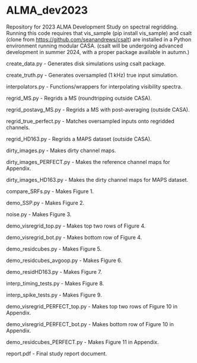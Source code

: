 # ALMA_dev2023
Repository for 2023 ALMA Development Study on spectral regridding.  Running this code requires that vis_sample (pip install vis_sample) and csalt (clone from https://github.com/seanandrews/csalt) are installed in a Python environment running modular CASA.  (csalt will be undergoing advanced development in summer 2024, with a proper package available in autumn.)

create_data.py - Generates disk simulations using csalt package.

create_truth.py - Generates oversampled (1 kHz) true input simulation.

interpolators.py - Functions/wrappers for interpolating visibility spectra.

regrid_MS.py - Regrids a MS (roundtripping outside CASA).

regrid_postavg_MS.py - Regrids a MS with post-averaging (outside CASA).

regrid_true_perfect.py - Matches oversampled inputs onto regridded channels.

regrid_HD163.py - Regrids a MAPS dataset (outside CASA).

dirty_images.py - Makes dirty channel maps.

dirty_images_PERFECT.py - Makes the reference channel maps for Appendix.

dirty_images_HD163.py - Makes the dirty channel maps for MAPS dataset.

compare_SRFs.py - Makes Figure 1.

demo_SSP.py - Makes Figure 2.

noise.py - Makes Figure 3.

demo_visregrid_top.py - Makes top two rows of Figure 4.

demo_visregrid_bot.py - Makes bottom row of Figure 4.

demo_residcubes.py - Makes Figure 5.

demo_residcubes_avgoop.py - Makes Figure 6.

demo_residHD163.py - Makes Figure 7.

interp_timing_tests.py - Makes Figure 8.

interp_spike_tests.py - Makes Figure 9.

demo_visregrid_PERFECT_top.py - Makes top two rows of Figure 10 in Appendix.

demo_visregrid_PERFECT_bot.py - Makes bottom row of Figure 10 in Appendix.

demo_residcubes_PERFECT.py - Makes Figure 11 in Appendix.

report.pdf - Final study report document.
